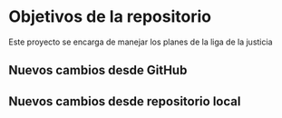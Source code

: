 # Objetivos de la repositorio

Este proyecto se encarga de manejar los planes de la liga de la justicia

## Nuevos cambios desde GitHub
## Nuevos cambios desde repositorio local
